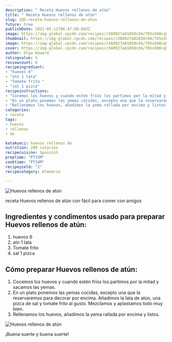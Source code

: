 ```yaml
---
description: " Receta Huevos rellenos de atún"
title: " Receta Huevos rellenos de atún"
slug: 205-receta-huevos-rellenos-de-atun
future: true
publishDate: 2021-05-11T06:47:08.603Z
image: https://img-global.cpcdn.com/recipes/c560927a81850c94/705x500cq90/huevos-rellenos-de-atun-foto-principal.jpg
thumbnail: https://img-global.cpcdn.com/recipes/c560927a81850c94/705x500cq90/huevos-rellenos-de-atun-foto-principal.jpg
image: https://img-global.cpcdn.com/recipes/c560927a81850c94/705x500cq90/huevos-rellenos-de-atun-foto-principal.jpg
cover: https://img-global.cpcdn.com/recipes/c560927a81850c94/705x500cq90/huevos-rellenos-de-atun-foto-principal.jpg
author: Olga Howard
ratingvalue: 5
reviewcount: 8
recipeingredient:
- "huevos 6"
- "atn 1 lata"
- "Tomate frito "
- "sal 1 pizca"
recipeinstructions:
- "Cocemos los huevos y cuando estén fríos los partimos por la mitad y sacamos las yemas."
- "En un plato ponemos las yemas cocidas, excepto una que la reservaremos para decorar por encima. Añadimos la lata de atún, una pizca de sal y tomate frito al gusto. Mezclamos y aplastamos todo muy bien."
- "Rellenamos los huevos, añadimos la yema rallada por encima y listos."
categories:
- receta
tags:
- huevos
- rellenos
- de

katakunci: huevos rellenos de 
nutrition: 280 calories
recipecuisine: Spainish
preptime: "PT33M"
cooktime: "PT34M"
recipeyield: "2"
recipecategory: Almuerzo

---
```



![Huevos rellenos de atún](https://img-global.cpcdn.com/recipes/c560927a81850c94/705x500cq90/huevos-rellenos-de-atun-foto-principal.jpg)

receta Huevos rellenos de atún con fácil para comer con amigos

<!--inarticleads1-->

## Ingredientes y condimentos usado para preparar Huevos rellenos de atún:

1. huevos 6
1. atn 1 lata
1. Tomate frito 
1. sal 1 pizca



<!--inarticleads2-->

## Cómo preparar Huevos rellenos de atún:

1. Cocemos los huevos y cuando estén fríos los partimos por la mitad y sacamos las yemas.
1. En un plato ponemos las yemas cocidas, excepto una que la reservaremos para decorar por encima. Añadimos la lata de atún, una pizca de sal y tomate frito al gusto. Mezclamos y aplastamos todo muy bien.
1. Rellenamos los huevos, añadimos la yema rallada por encima y listos.
<img src="https://img-global.cpcdn.com/steps/1178f10a40a8ca9f/160x128cq70/foto-del-paso-3-de-la-receta-huevos-rellenos-de-atun.jpg" alt="Huevos rellenos de atún">


¡Buena suerte y buena suerte!

